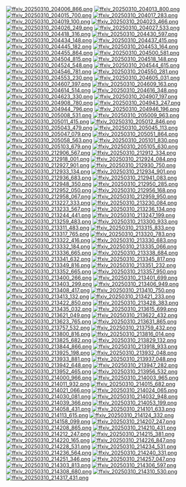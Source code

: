 [![ffxiv_20250310_204006_866.png](./image_e_thumb/ffxiv_20250310_204006_866.png.thumb.jpg)](./image_e/ffxiv_20250310_204006_866.png) 
[![ffxiv_20250310_204013_800.png](./image_e_thumb/ffxiv_20250310_204013_800.png.thumb.jpg)](./image_e/ffxiv_20250310_204013_800.png) 
[![ffxiv_20250310_204015_700.png](./image_e_thumb/ffxiv_20250310_204015_700.png.thumb.jpg)](./image_e/ffxiv_20250310_204015_700.png) 
[![ffxiv_20250310_204017_283.png](./image_e_thumb/ffxiv_20250310_204017_283.png.thumb.jpg)](./image_e/ffxiv_20250310_204017_283.png) 
[![ffxiv_20250310_204019_100.png](./image_e_thumb/ffxiv_20250310_204019_100.png.thumb.jpg)](./image_e/ffxiv_20250310_204019_100.png) 
[![ffxiv_20250310_204023_466.png](./image_e_thumb/ffxiv_20250310_204023_466.png.thumb.jpg)](./image_e/ffxiv_20250310_204023_466.png) 
[![ffxiv_20250310_204026_249.png](./image_e_thumb/ffxiv_20250310_204026_249.png.thumb.jpg)](./image_e/ffxiv_20250310_204026_249.png) 
[![ffxiv_20250310_204027_533.png](./image_e_thumb/ffxiv_20250310_204027_533.png.thumb.jpg)](./image_e/ffxiv_20250310_204027_533.png) 
[![ffxiv_20250310_204418_316.png](./image_e_thumb/ffxiv_20250310_204418_316.png.thumb.jpg)](./image_e/ffxiv_20250310_204418_316.png) 
[![ffxiv_20250310_204430_597.png](./image_e_thumb/ffxiv_20250310_204430_597.png.thumb.jpg)](./image_e/ffxiv_20250310_204430_597.png) 
[![ffxiv_20250310_204434_148.png](./image_e_thumb/ffxiv_20250310_204434_148.png.thumb.jpg)](./image_e/ffxiv_20250310_204434_148.png) 
[![ffxiv_20250310_204437_415.png](./image_e_thumb/ffxiv_20250310_204437_415.png.thumb.jpg)](./image_e/ffxiv_20250310_204437_415.png) 
[![ffxiv_20250310_204445_182.png](./image_e_thumb/ffxiv_20250310_204445_182.png.thumb.jpg)](./image_e/ffxiv_20250310_204445_182.png) 
[![ffxiv_20250310_204453_164.png](./image_e_thumb/ffxiv_20250310_204453_164.png.thumb.jpg)](./image_e/ffxiv_20250310_204453_164.png) 
[![ffxiv_20250310_204455_864.png](./image_e_thumb/ffxiv_20250310_204455_864.png.thumb.jpg)](./image_e/ffxiv_20250310_204455_864.png) 
[![ffxiv_20250310_204500_581.png](./image_e_thumb/ffxiv_20250310_204500_581.png.thumb.jpg)](./image_e/ffxiv_20250310_204500_581.png) 
[![ffxiv_20250310_204504_815.png](./image_e_thumb/ffxiv_20250310_204504_815.png.thumb.jpg)](./image_e/ffxiv_20250310_204504_815.png) 
[![ffxiv_20250310_204518_148.png](./image_e_thumb/ffxiv_20250310_204518_148.png.thumb.jpg)](./image_e/ffxiv_20250310_204518_148.png) 
[![ffxiv_20250310_204524_548.png](./image_e_thumb/ffxiv_20250310_204524_548.png.thumb.jpg)](./image_e/ffxiv_20250310_204524_548.png) 
[![ffxiv_20250310_204544_615.png](./image_e_thumb/ffxiv_20250310_204544_615.png.thumb.jpg)](./image_e/ffxiv_20250310_204544_615.png) 
[![ffxiv_20250310_204546_781.png](./image_e_thumb/ffxiv_20250310_204546_781.png.thumb.jpg)](./image_e/ffxiv_20250310_204546_781.png) 
[![ffxiv_20250310_204550_281.png](./image_e_thumb/ffxiv_20250310_204550_281.png.thumb.jpg)](./image_e/ffxiv_20250310_204550_281.png) 
[![ffxiv_20250310_204553_230.png](./image_e_thumb/ffxiv_20250310_204553_230.png.thumb.jpg)](./image_e/ffxiv_20250310_204553_230.png) 
[![ffxiv_20250310_204605_031.png](./image_e_thumb/ffxiv_20250310_204605_031.png.thumb.jpg)](./image_e/ffxiv_20250310_204605_031.png) 
[![ffxiv_20250310_204607_397.png](./image_e_thumb/ffxiv_20250310_204607_397.png.thumb.jpg)](./image_e/ffxiv_20250310_204607_397.png) 
[![ffxiv_20250310_204609_163.png](./image_e_thumb/ffxiv_20250310_204609_163.png.thumb.jpg)](./image_e/ffxiv_20250310_204609_163.png) 
[![ffxiv_20250310_204614_514.png](./image_e_thumb/ffxiv_20250310_204614_514.png.thumb.jpg)](./image_e/ffxiv_20250310_204614_514.png) 
[![ffxiv_20250310_204616_348.png](./image_e_thumb/ffxiv_20250310_204616_348.png.thumb.jpg)](./image_e/ffxiv_20250310_204616_348.png) 
[![ffxiv_20250310_204623_330.png](./image_e_thumb/ffxiv_20250310_204623_330.png.thumb.jpg)](./image_e/ffxiv_20250310_204623_330.png) 
[![ffxiv_20250310_204907_197.png](./image_e_thumb/ffxiv_20250310_204907_197.png.thumb.jpg)](./image_e/ffxiv_20250310_204907_197.png) 
[![ffxiv_20250310_204908_780.png](./image_e_thumb/ffxiv_20250310_204908_780.png.thumb.jpg)](./image_e/ffxiv_20250310_204908_780.png) 
[![ffxiv_20250310_204943_247.png](./image_e_thumb/ffxiv_20250310_204943_247.png.thumb.jpg)](./image_e/ffxiv_20250310_204943_247.png) 
[![ffxiv_20250310_204944_796.png](./image_e_thumb/ffxiv_20250310_204944_796.png.thumb.jpg)](./image_e/ffxiv_20250310_204944_796.png) 
[![ffxiv_20250310_204946_196.png](./image_e_thumb/ffxiv_20250310_204946_196.png.thumb.jpg)](./image_e/ffxiv_20250310_204946_196.png) 
[![ffxiv_20250310_205008_531.png](./image_e_thumb/ffxiv_20250310_205008_531.png.thumb.jpg)](./image_e/ffxiv_20250310_205008_531.png) 
[![ffxiv_20250310_205009_963.png](./image_e_thumb/ffxiv_20250310_205009_963.png.thumb.jpg)](./image_e/ffxiv_20250310_205009_963.png) 
[![ffxiv_20250310_205011_415.png](./image_e_thumb/ffxiv_20250310_205011_415.png.thumb.jpg)](./image_e/ffxiv_20250310_205011_415.png) 
[![ffxiv_20250310_205012_846.png](./image_e_thumb/ffxiv_20250310_205012_846.png.thumb.jpg)](./image_e/ffxiv_20250310_205012_846.png) 
[![ffxiv_20250310_205043_479.png](./image_e_thumb/ffxiv_20250310_205043_479.png.thumb.jpg)](./image_e/ffxiv_20250310_205043_479.png) 
[![ffxiv_20250310_205045_113.png](./image_e_thumb/ffxiv_20250310_205045_113.png.thumb.jpg)](./image_e/ffxiv_20250310_205045_113.png) 
[![ffxiv_20250310_205047_079.png](./image_e_thumb/ffxiv_20250310_205047_079.png.thumb.jpg)](./image_e/ffxiv_20250310_205047_079.png) 
[![ffxiv_20250310_205051_864.png](./image_e_thumb/ffxiv_20250310_205051_864.png.thumb.jpg)](./image_e/ffxiv_20250310_205051_864.png) 
[![ffxiv_20250310_205058_563.png](./image_e_thumb/ffxiv_20250310_205058_563.png.thumb.jpg)](./image_e/ffxiv_20250310_205058_563.png) 
[![ffxiv_20250310_205101_830.png](./image_e_thumb/ffxiv_20250310_205101_830.png.thumb.jpg)](./image_e/ffxiv_20250310_205101_830.png) 
[![ffxiv_20250310_205103_679.png](./image_e_thumb/ffxiv_20250310_205103_679.png.thumb.jpg)](./image_e/ffxiv_20250310_205103_679.png) 
[![ffxiv_20250310_205105_630.png](./image_e_thumb/ffxiv_20250310_205105_630.png.thumb.jpg)](./image_e/ffxiv_20250310_205105_630.png) 
[![ffxiv_20250310_212906_567.png](./image_e_thumb/ffxiv_20250310_212906_567.png.thumb.jpg)](./image_e/ffxiv_20250310_212906_567.png) 
[![ffxiv_20250310_212912_334.png](./image_e_thumb/ffxiv_20250310_212912_334.png.thumb.jpg)](./image_e/ffxiv_20250310_212912_334.png) 
[![ffxiv_20250310_212918_001.png](./image_e_thumb/ffxiv_20250310_212918_001.png.thumb.jpg)](./image_e/ffxiv_20250310_212918_001.png) 
[![ffxiv_20250310_212924_084.png](./image_e_thumb/ffxiv_20250310_212924_084.png.thumb.jpg)](./image_e/ffxiv_20250310_212924_084.png) 
[![ffxiv_20250310_212927_901.png](./image_e_thumb/ffxiv_20250310_212927_901.png.thumb.jpg)](./image_e/ffxiv_20250310_212927_901.png) 
[![ffxiv_20250310_212930_750.png](./image_e_thumb/ffxiv_20250310_212930_750.png.thumb.jpg)](./image_e/ffxiv_20250310_212930_750.png) 
[![ffxiv_20250310_212933_134.png](./image_e_thumb/ffxiv_20250310_212933_134.png.thumb.jpg)](./image_e/ffxiv_20250310_212933_134.png) 
[![ffxiv_20250310_212934_901.png](./image_e_thumb/ffxiv_20250310_212934_901.png.thumb.jpg)](./image_e/ffxiv_20250310_212934_901.png) 
[![ffxiv_20250310_212936_683.png](./image_e_thumb/ffxiv_20250310_212936_683.png.thumb.jpg)](./image_e/ffxiv_20250310_212936_683.png) 
[![ffxiv_20250310_212941_083.png](./image_e_thumb/ffxiv_20250310_212941_083.png.thumb.jpg)](./image_e/ffxiv_20250310_212941_083.png) 
[![ffxiv_20250310_212948_350.png](./image_e_thumb/ffxiv_20250310_212948_350.png.thumb.jpg)](./image_e/ffxiv_20250310_212948_350.png) 
[![ffxiv_20250310_212950_285.png](./image_e_thumb/ffxiv_20250310_212950_285.png.thumb.jpg)](./image_e/ffxiv_20250310_212950_285.png) 
[![ffxiv_20250310_212952_050.png](./image_e_thumb/ffxiv_20250310_212952_050.png.thumb.jpg)](./image_e/ffxiv_20250310_212952_050.png) 
[![ffxiv_20250310_212956_168.png](./image_e_thumb/ffxiv_20250310_212956_168.png.thumb.jpg)](./image_e/ffxiv_20250310_212956_168.png) 
[![ffxiv_20250310_212958_067.png](./image_e_thumb/ffxiv_20250310_212958_067.png.thumb.jpg)](./image_e/ffxiv_20250310_212958_067.png) 
[![ffxiv_20250310_212959_950.png](./image_e_thumb/ffxiv_20250310_212959_950.png.thumb.jpg)](./image_e/ffxiv_20250310_212959_950.png) 
[![ffxiv_20250310_213227_333.png](./image_e_thumb/ffxiv_20250310_213227_333.png.thumb.jpg)](./image_e/ffxiv_20250310_213227_333.png) 
[![ffxiv_20250310_213230_084.png](./image_e_thumb/ffxiv_20250310_213230_084.png.thumb.jpg)](./image_e/ffxiv_20250310_213230_084.png) 
[![ffxiv_20250310_213233_567.png](./image_e_thumb/ffxiv_20250310_213233_567.png.thumb.jpg)](./image_e/ffxiv_20250310_213233_567.png) 
[![ffxiv_20250310_213236_134.png](./image_e_thumb/ffxiv_20250310_213236_134.png.thumb.jpg)](./image_e/ffxiv_20250310_213236_134.png) 
[![ffxiv_20250310_213244_441.png](./image_e_thumb/ffxiv_20250310_213244_441.png.thumb.jpg)](./image_e/ffxiv_20250310_213244_441.png) 
[![ffxiv_20250310_213247_199.png](./image_e_thumb/ffxiv_20250310_213247_199.png.thumb.jpg)](./image_e/ffxiv_20250310_213247_199.png) 
[![ffxiv_20250310_213259_483.png](./image_e_thumb/ffxiv_20250310_213259_483.png.thumb.jpg)](./image_e/ffxiv_20250310_213259_483.png) 
[![ffxiv_20250310_213300_933.png](./image_e_thumb/ffxiv_20250310_213300_933.png.thumb.jpg)](./image_e/ffxiv_20250310_213300_933.png) 
[![ffxiv_20250310_213311_483.png](./image_e_thumb/ffxiv_20250310_213311_483.png.thumb.jpg)](./image_e/ffxiv_20250310_213311_483.png) 
[![ffxiv_20250310_213315_833.png](./image_e_thumb/ffxiv_20250310_213315_833.png.thumb.jpg)](./image_e/ffxiv_20250310_213315_833.png) 
[![ffxiv_20250310_213317_765.png](./image_e_thumb/ffxiv_20250310_213317_765.png.thumb.jpg)](./image_e/ffxiv_20250310_213317_765.png) 
[![ffxiv_20250310_213320_783.png](./image_e_thumb/ffxiv_20250310_213320_783.png.thumb.jpg)](./image_e/ffxiv_20250310_213320_783.png) 
[![ffxiv_20250310_213322_416.png](./image_e_thumb/ffxiv_20250310_213322_416.png.thumb.jpg)](./image_e/ffxiv_20250310_213322_416.png) 
[![ffxiv_20250310_213330_683.png](./image_e_thumb/ffxiv_20250310_213330_683.png.thumb.jpg)](./image_e/ffxiv_20250310_213330_683.png) 
[![ffxiv_20250310_213332_184.png](./image_e_thumb/ffxiv_20250310_213332_184.png.thumb.jpg)](./image_e/ffxiv_20250310_213332_184.png) 
[![ffxiv_20250310_213335_066.png](./image_e_thumb/ffxiv_20250310_213335_066.png.thumb.jpg)](./image_e/ffxiv_20250310_213335_066.png) 
[![ffxiv_20250310_213336_665.png](./image_e_thumb/ffxiv_20250310_213336_665.png.thumb.jpg)](./image_e/ffxiv_20250310_213336_665.png) 
[![ffxiv_20250310_213338_684.png](./image_e_thumb/ffxiv_20250310_213338_684.png.thumb.jpg)](./image_e/ffxiv_20250310_213338_684.png) 
[![ffxiv_20250310_213341_632.png](./image_e_thumb/ffxiv_20250310_213341_632.png.thumb.jpg)](./image_e/ffxiv_20250310_213341_632.png) 
[![ffxiv_20250310_213345_817.png](./image_e_thumb/ffxiv_20250310_213345_817.png.thumb.jpg)](./image_e/ffxiv_20250310_213345_817.png) 
[![ffxiv_20250310_213349_816.png](./image_e_thumb/ffxiv_20250310_213349_816.png.thumb.jpg)](./image_e/ffxiv_20250310_213349_816.png) 
[![ffxiv_20250310_213351_232.png](./image_e_thumb/ffxiv_20250310_213351_232.png.thumb.jpg)](./image_e/ffxiv_20250310_213351_232.png) 
[![ffxiv_20250310_213352_665.png](./image_e_thumb/ffxiv_20250310_213352_665.png.thumb.jpg)](./image_e/ffxiv_20250310_213352_665.png) 
[![ffxiv_20250310_213357_950.png](./image_e_thumb/ffxiv_20250310_213357_950.png.thumb.jpg)](./image_e/ffxiv_20250310_213357_950.png) 
[![ffxiv_20250310_213400_266.png](./image_e_thumb/ffxiv_20250310_213400_266.png.thumb.jpg)](./image_e/ffxiv_20250310_213400_266.png) 
[![ffxiv_20250310_213401_699.png](./image_e_thumb/ffxiv_20250310_213401_699.png.thumb.jpg)](./image_e/ffxiv_20250310_213401_699.png) 
[![ffxiv_20250310_213403_299.png](./image_e_thumb/ffxiv_20250310_213403_299.png.thumb.jpg)](./image_e/ffxiv_20250310_213403_299.png) 
[![ffxiv_20250310_213406_949.png](./image_e_thumb/ffxiv_20250310_213406_949.png.thumb.jpg)](./image_e/ffxiv_20250310_213406_949.png) 
[![ffxiv_20250310_213408_417.png](./image_e_thumb/ffxiv_20250310_213408_417.png.thumb.jpg)](./image_e/ffxiv_20250310_213408_417.png) 
[![ffxiv_20250310_213410_750.png](./image_e_thumb/ffxiv_20250310_213410_750.png.thumb.jpg)](./image_e/ffxiv_20250310_213410_750.png) 
[![ffxiv_20250310_213413_132.png](./image_e_thumb/ffxiv_20250310_213413_132.png.thumb.jpg)](./image_e/ffxiv_20250310_213413_132.png) 
[![ffxiv_20250310_213421_233.png](./image_e_thumb/ffxiv_20250310_213421_233.png.thumb.jpg)](./image_e/ffxiv_20250310_213421_233.png) 
[![ffxiv_20250310_213422_850.png](./image_e_thumb/ffxiv_20250310_213422_850.png.thumb.jpg)](./image_e/ffxiv_20250310_213422_850.png) 
[![ffxiv_20250310_213428_383.png](./image_e_thumb/ffxiv_20250310_213428_383.png.thumb.jpg)](./image_e/ffxiv_20250310_213428_383.png) 
[![ffxiv_20250310_213435_032.png](./image_e_thumb/ffxiv_20250310_213435_032.png.thumb.jpg)](./image_e/ffxiv_20250310_213435_032.png) 
[![ffxiv_20250310_213615_699.png](./image_e_thumb/ffxiv_20250310_213615_699.png.thumb.jpg)](./image_e/ffxiv_20250310_213615_699.png) 
[![ffxiv_20250310_213621_049.png](./image_e_thumb/ffxiv_20250310_213621_049.png.thumb.jpg)](./image_e/ffxiv_20250310_213621_049.png) 
[![ffxiv_20250310_213622_432.png](./image_e_thumb/ffxiv_20250310_213622_432.png.thumb.jpg)](./image_e/ffxiv_20250310_213622_432.png) 
[![ffxiv_20250310_213623_765.png](./image_e_thumb/ffxiv_20250310_213623_765.png.thumb.jpg)](./image_e/ffxiv_20250310_213623_765.png) 
[![ffxiv_20250310_213631_865.png](./image_e_thumb/ffxiv_20250310_213631_865.png.thumb.jpg)](./image_e/ffxiv_20250310_213631_865.png) 
[![ffxiv_20250310_213757_532.png](./image_e_thumb/ffxiv_20250310_213757_532.png.thumb.jpg)](./image_e/ffxiv_20250310_213757_532.png) 
[![ffxiv_20250310_213759_432.png](./image_e_thumb/ffxiv_20250310_213759_432.png.thumb.jpg)](./image_e/ffxiv_20250310_213759_432.png) 
[![ffxiv_20250310_213800_816.png](./image_e_thumb/ffxiv_20250310_213800_816.png.thumb.jpg)](./image_e/ffxiv_20250310_213800_816.png) 
[![ffxiv_20250310_213816_014.png](./image_e_thumb/ffxiv_20250310_213816_014.png.thumb.jpg)](./image_e/ffxiv_20250310_213816_014.png) 
[![ffxiv_20250310_213825_682.png](./image_e_thumb/ffxiv_20250310_213825_682.png.thumb.jpg)](./image_e/ffxiv_20250310_213825_682.png) 
[![ffxiv_20250310_213829_132.png](./image_e_thumb/ffxiv_20250310_213829_132.png.thumb.jpg)](./image_e/ffxiv_20250310_213829_132.png) 
[![ffxiv_20250310_213844_866.png](./image_e_thumb/ffxiv_20250310_213844_866.png.thumb.jpg)](./image_e/ffxiv_20250310_213844_866.png) 
[![ffxiv_20250310_213918_933.png](./image_e_thumb/ffxiv_20250310_213918_933.png.thumb.jpg)](./image_e/ffxiv_20250310_213918_933.png) 
[![ffxiv_20250310_213925_198.png](./image_e_thumb/ffxiv_20250310_213925_198.png.thumb.jpg)](./image_e/ffxiv_20250310_213925_198.png) 
[![ffxiv_20250310_213932_048.png](./image_e_thumb/ffxiv_20250310_213932_048.png.thumb.jpg)](./image_e/ffxiv_20250310_213932_048.png) 
[![ffxiv_20250310_213933_881.png](./image_e_thumb/ffxiv_20250310_213933_881.png.thumb.jpg)](./image_e/ffxiv_20250310_213933_881.png) 
[![ffxiv_20250310_213937_048.png](./image_e_thumb/ffxiv_20250310_213937_048.png.thumb.jpg)](./image_e/ffxiv_20250310_213937_048.png) 
[![ffxiv_20250310_213942_648.png](./image_e_thumb/ffxiv_20250310_213942_648.png.thumb.jpg)](./image_e/ffxiv_20250310_213942_648.png) 
[![ffxiv_20250310_213947_282.png](./image_e_thumb/ffxiv_20250310_213947_282.png.thumb.jpg)](./image_e/ffxiv_20250310_213947_282.png) 
[![ffxiv_20250310_213952_465.png](./image_e_thumb/ffxiv_20250310_213952_465.png.thumb.jpg)](./image_e/ffxiv_20250310_213952_465.png) 
[![ffxiv_20250310_213956_532.png](./image_e_thumb/ffxiv_20250310_213956_532.png.thumb.jpg)](./image_e/ffxiv_20250310_213956_532.png) 
[![ffxiv_20250310_214000_966.png](./image_e_thumb/ffxiv_20250310_214000_966.png.thumb.jpg)](./image_e/ffxiv_20250310_214000_966.png) 
[![ffxiv_20250310_214003_965.png](./image_e_thumb/ffxiv_20250310_214003_965.png.thumb.jpg)](./image_e/ffxiv_20250310_214003_965.png) 
[![ffxiv_20250310_214011_932.png](./image_e_thumb/ffxiv_20250310_214011_932.png.thumb.jpg)](./image_e/ffxiv_20250310_214011_932.png) 
[![ffxiv_20250310_214015_682.png](./image_e_thumb/ffxiv_20250310_214015_682.png.thumb.jpg)](./image_e/ffxiv_20250310_214015_682.png) 
[![ffxiv_20250310_214021_066.png](./image_e_thumb/ffxiv_20250310_214021_066.png.thumb.jpg)](./image_e/ffxiv_20250310_214021_066.png) 
[![ffxiv_20250310_214024_065.png](./image_e_thumb/ffxiv_20250310_214024_065.png.thumb.jpg)](./image_e/ffxiv_20250310_214024_065.png) 
[![ffxiv_20250310_214030_081.png](./image_e_thumb/ffxiv_20250310_214030_081.png.thumb.jpg)](./image_e/ffxiv_20250310_214030_081.png) 
[![ffxiv_20250310_214032_948.png](./image_e_thumb/ffxiv_20250310_214032_948.png.thumb.jpg)](./image_e/ffxiv_20250310_214032_948.png) 
[![ffxiv_20250310_214039_366.png](./image_e_thumb/ffxiv_20250310_214039_366.png.thumb.jpg)](./image_e/ffxiv_20250310_214039_366.png) 
[![ffxiv_20250310_214053_199.png](./image_e_thumb/ffxiv_20250310_214053_199.png.thumb.jpg)](./image_e/ffxiv_20250310_214053_199.png) 
[![ffxiv_20250310_214058_431.png](./image_e_thumb/ffxiv_20250310_214058_431.png.thumb.jpg)](./image_e/ffxiv_20250310_214058_431.png) 
[![ffxiv_20250310_214101_633.png](./image_e_thumb/ffxiv_20250310_214101_633.png.thumb.jpg)](./image_e/ffxiv_20250310_214101_633.png) 
[![ffxiv_20250310_214113_615.png](./image_e_thumb/ffxiv_20250310_214113_615.png.thumb.jpg)](./image_e/ffxiv_20250310_214113_615.png) 
[![ffxiv_20250310_214124_332.png](./image_e_thumb/ffxiv_20250310_214124_332.png.thumb.jpg)](./image_e/ffxiv_20250310_214124_332.png) 
[![ffxiv_20250310_214158_099.png](./image_e_thumb/ffxiv_20250310_214158_099.png.thumb.jpg)](./image_e/ffxiv_20250310_214158_099.png) 
[![ffxiv_20250310_214207_247.png](./image_e_thumb/ffxiv_20250310_214207_247.png.thumb.jpg)](./image_e/ffxiv_20250310_214207_247.png) 
[![ffxiv_20250310_214208_865.png](./image_e_thumb/ffxiv_20250310_214208_865.png.thumb.jpg)](./image_e/ffxiv_20250310_214208_865.png) 
[![ffxiv_20250310_214210_431.png](./image_e_thumb/ffxiv_20250310_214210_431.png.thumb.jpg)](./image_e/ffxiv_20250310_214210_431.png) 
[![ffxiv_20250310_214212_247.png](./image_e_thumb/ffxiv_20250310_214212_247.png.thumb.jpg)](./image_e/ffxiv_20250310_214212_247.png) 
[![ffxiv_20250310_214215_381.png](./image_e_thumb/ffxiv_20250310_214215_381.png.thumb.jpg)](./image_e/ffxiv_20250310_214215_381.png) 
[![ffxiv_20250310_214220_165.png](./image_e_thumb/ffxiv_20250310_214220_165.png.thumb.jpg)](./image_e/ffxiv_20250310_214220_165.png) 
[![ffxiv_20250310_214226_847.png](./image_e_thumb/ffxiv_20250310_214226_847.png.thumb.jpg)](./image_e/ffxiv_20250310_214226_847.png) 
[![ffxiv_20250310_214228_531.png](./image_e_thumb/ffxiv_20250310_214228_531.png.thumb.jpg)](./image_e/ffxiv_20250310_214228_531.png) 
[![ffxiv_20250310_214234_531.png](./image_e_thumb/ffxiv_20250310_214234_531.png.thumb.jpg)](./image_e/ffxiv_20250310_214234_531.png) 
[![ffxiv_20250310_214236_564.png](./image_e_thumb/ffxiv_20250310_214236_564.png.thumb.jpg)](./image_e/ffxiv_20250310_214236_564.png) 
[![ffxiv_20250310_214240_331.png](./image_e_thumb/ffxiv_20250310_214240_331.png.thumb.jpg)](./image_e/ffxiv_20250310_214240_331.png) 
[![ffxiv_20250310_214251_346.png](./image_e_thumb/ffxiv_20250310_214251_346.png.thumb.jpg)](./image_e/ffxiv_20250310_214251_346.png) 
[![ffxiv_20250310_214257_047.png](./image_e_thumb/ffxiv_20250310_214257_047.png.thumb.jpg)](./image_e/ffxiv_20250310_214257_047.png) 
[![ffxiv_20250310_214303_813.png](./image_e_thumb/ffxiv_20250310_214303_813.png.thumb.jpg)](./image_e/ffxiv_20250310_214303_813.png) 
[![ffxiv_20250310_214306_597.png](./image_e_thumb/ffxiv_20250310_214306_597.png.thumb.jpg)](./image_e/ffxiv_20250310_214306_597.png) 
[![ffxiv_20250310_214308_680.png](./image_e_thumb/ffxiv_20250310_214308_680.png.thumb.jpg)](./image_e/ffxiv_20250310_214308_680.png) 
[![ffxiv_20250310_214310_530.png](./image_e_thumb/ffxiv_20250310_214310_530.png.thumb.jpg)](./image_e/ffxiv_20250310_214310_530.png) 
[![ffxiv_20250310_214317_431.png](./image_e_thumb/ffxiv_20250310_214317_431.png.thumb.jpg)](./image_e/ffxiv_20250310_214317_431.png) 
